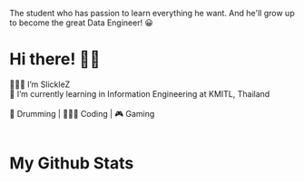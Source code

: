 The student who has passion to learn everything he want. And he'll grow up to become the great Data Engineer! 😀 <br/>
# Hi there! 👋🏻
👨🏻‍💻 I’m SlickleZ <br/>
🏫 I’m currently learning in Information Engineering at KMITL, Thailand <br/> <br/>
🥁 Drumming | 👨🏻‍💻 Coding | 🎮 Gaming <br/> <br/>
# My Github Stats
<img height="15em" src="https://github-readme-stats.vercel.app/api/top-langs/?username=SlickleZ&theme=tokyonight&langs_count=5" /> &nbsp;
<img height="15em" src="https://github-readme-stats.vercel.app/api/?username=SlickleZ&count_private=true&theme=tokyonight&showicons=true" />
